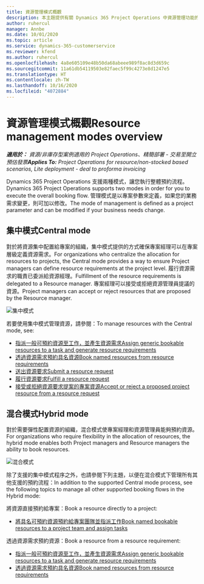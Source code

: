 ```yaml
---
title: 資源管理模式概觀
description: 本主題提供有關 Dynamics 365 Project Operations 中資源管理功能的資訊。
author: ruhercul
manager: Annbe
ms.date: 10/01/2020
ms.topic: article
ms.service: dynamics-365-customerservice
ms.reviewer: kfend
ms.author: ruhercul
ms.openlocfilehash: 4a8e605109e48b50da68abeee989f8ac8d3d659c
ms.sourcegitcommit: 11a61db54119503e82faec5f99c4273e8d1247e5
ms.translationtype: HT
ms.contentlocale: zh-TW
ms.lasthandoff: 10/16/2020
ms.locfileid: "4072884"
---
```

# <a name="resource-management-modes-overview"></a><span data-ttu-id="37a53-103">資源管理模式概觀</span><span class="sxs-lookup"><span data-stu-id="37a53-103">Resource management modes overview</span></span>

<span data-ttu-id="37a53-104">_**適用於：** 資源/非庫存型案例適用的 Project Operations、精簡部署 - 交易至開立預估發票_</span><span class="sxs-lookup"><span data-stu-id="37a53-104">_**Applies To:** Project Operations for resource/non-stocked based scenarios, Lite deployment - deal to proforma invoicing_</span></span>


<span data-ttu-id="37a53-105">Dynamics 365 Project Operations 支援兩種模式，讓您執行整體預約流程。</span><span class="sxs-lookup"><span data-stu-id="37a53-105">Dynamics 365 Project Operations supports two modes in order for you to execute the overall booking flow.</span></span> <span data-ttu-id="37a53-106">管理模式是以專案參數來定義，如果您的業務需求變更，則可加以修改。</span><span class="sxs-lookup"><span data-stu-id="37a53-106">The mode of management is defined as a project parameter and can be modified if your business needs change.</span></span>    

## <a name="central-mode"></a><span data-ttu-id="37a53-107">集中模式</span><span class="sxs-lookup"><span data-stu-id="37a53-107">Central mode</span></span>
<span data-ttu-id="37a53-108">對於將資源集中配置給專案的組織，集中模式提供的方式確保專案經理可以在專案層級定義資源需求。</span><span class="sxs-lookup"><span data-stu-id="37a53-108">For organizations who centralize the allocation for resources to projects, the Central mode provides a way to ensure Project managers can define resource requirements at the project level.</span></span> <span data-ttu-id="37a53-109">履行資源需求的職責已委派給資源經理。</span><span class="sxs-lookup"><span data-stu-id="37a53-109">Fulfillment of the resource requirements is delegated to a Resource manager.</span></span> <span data-ttu-id="37a53-110">專案經理可以接受或拒絕資源管理員提議的資源。</span><span class="sxs-lookup"><span data-stu-id="37a53-110">Project managers can accept or reject resources that are proposed by the Resource manager.</span></span>

![集中模式](./media/resource-management-central.png)

<span data-ttu-id="37a53-112">若要使用集中模式管理資源，請參閱：</span><span class="sxs-lookup"><span data-stu-id="37a53-112">To manage resources with the Central mode, see:</span></span>

- [<span data-ttu-id="37a53-113">指派一般可預約資源至工作，並產生資源需求</span><span class="sxs-lookup"><span data-stu-id="37a53-113">Assign generic bookable resources to a task and generate resource requirements</span></span>](https://docs.microsoft.com/dynamics365/project-service/assign-generic-bookable-resource)
- [<span data-ttu-id="37a53-114">透過資源需求預約具名資源</span><span class="sxs-lookup"><span data-stu-id="37a53-114">Book named resources from resource requirements</span></span>](https://docs.microsoft.com/dynamics365/project-service/book-named-resource)
- [<span data-ttu-id="37a53-115">送出資源要求</span><span class="sxs-lookup"><span data-stu-id="37a53-115">Submit a resource request</span></span>](https://docs.microsoft.com/dynamics365/project-service/submit-resource-request)
- [<span data-ttu-id="37a53-116">履行資源要求</span><span class="sxs-lookup"><span data-stu-id="37a53-116">Fulfill a resource request</span></span>](https://docs.microsoft.com/dynamics365/project-service/resource-management-fulfill-requests)
- [<span data-ttu-id="37a53-117">接受或拒絕資源要求提案的專案資源</span><span class="sxs-lookup"><span data-stu-id="37a53-117">Accept or reject a proposed project resource from a resource request</span></span>](https://docs.microsoft.com/dynamics365/project-service/accept-reject-proposed-resource)

## <a name="hybrid-mode"></a><span data-ttu-id="37a53-118">混合模式</span><span class="sxs-lookup"><span data-stu-id="37a53-118">Hybrid mode</span></span>
<span data-ttu-id="37a53-119">對於需要彈性配置資源的組織，混合模式使專案經理和資源管理員能夠預約資源。</span><span class="sxs-lookup"><span data-stu-id="37a53-119">For organizations who require flexibility in the allocation of resources, the hybrid mode enables both Project managers and Resource managers the ability to book resources.</span></span>

![混合模式](./media/resource-management-hybrid.png)

<span data-ttu-id="37a53-121">除了支援的集中模式程序之外，也請參閱下列主題，以便在混合模式下管理所有其他支援的預約流程：</span><span class="sxs-lookup"><span data-stu-id="37a53-121">In addition to the supported Central mode process, see the following topics to manage all other supported booking flows in the Hybrid mode:</span></span>

<span data-ttu-id="37a53-122">將資源直接預約給專案：</span><span class="sxs-lookup"><span data-stu-id="37a53-122">Book a resource directly to a project:</span></span>
- [<span data-ttu-id="37a53-123">將具名可預約資源預約給專案團隊並指派工作</span><span class="sxs-lookup"><span data-stu-id="37a53-123">Book named bookable resources to a project team and assign tasks</span></span>](https://docs.microsoft.com/dynamics365/project-service/assign-named-bookable-resource)

<span data-ttu-id="37a53-124">透過資源需求預約資源：</span><span class="sxs-lookup"><span data-stu-id="37a53-124">Book a resource from a resource requirement:</span></span>
- [<span data-ttu-id="37a53-125">指派一般可預約資源至工作，並產生資源需求</span><span class="sxs-lookup"><span data-stu-id="37a53-125">Assign generic bookable resources to a task and generate resource requirements</span></span>](https://docs.microsoft.com/dynamics365/project-service/assign-generic-bookable-resource)
- [<span data-ttu-id="37a53-126">透過資源需求預約具名資源</span><span class="sxs-lookup"><span data-stu-id="37a53-126">Book named resources from resource requirements</span></span>](https://docs.microsoft.com/dynamics365/project-service/book-named-resource)

